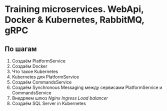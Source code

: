 # Training microservices. WebApi, Docker & Kubernetes, RabbitMQ, gRPC

## По шагам

1. Создаём PlatformService
2. Создаём Docker
3. Что такое Kubernetes
4. Kubernetes для PlatformService
5. Создаём CommandsService
6. Создаём Synchronous Messaging между сервисами PlatformService и CommandsService
7. Внедряем шлюз *Nginx Ingress Load balancer*
8. Создаём SQL Server in Kubernetes

